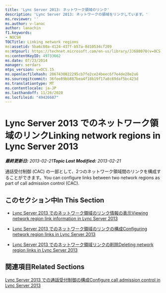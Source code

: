```yaml
---
title: 'Lync Server 2013: ネットワーク領域のリンク'
description: 'Lync Server 2013: ネットワークの領域をリンクしています。'
ms.reviewer: ''
ms.author: v-lanac
author: lanachin
f1.keywords:
- NOCSH
TOCTitle: Linking network regions
ms:assetid: 5ba6c80a-4124-437f-b57a-8d10534cf209
ms:mtpsurl: https://technet.microsoft.com/en-us/library/JJ688070(v=OCS.15)
ms:contentKeyID: 49733662
ms.date: 07/23/2014
manager: serdars
mtps_version: v=OCS.15
ms.openlocfilehash: 2067430022295cb7fe2ce24beec6f7e4de28e2a6
ms.sourcegitcommit: 36fee89bb887bea4f18b19f17a8c69daf5bc423d
ms.translationtype: MT
ms.contentlocale: ja-JP
ms.lasthandoff: 11/26/2020
ms.locfileid: "49426607"
---
```

# <a name="linking-network-regions-in-lync-server-2013"></a><span data-ttu-id="e6cd7-103">Lync Server 2013 でのネットワーク領域のリンク</span><span class="sxs-lookup"><span data-stu-id="e6cd7-103">Linking network regions in Lync Server 2013</span></span>

<div data-xmlns="http://www.w3.org/1999/xhtml">

<div class="topic" data-xmlns="http://www.w3.org/1999/xhtml" data-msxsl="urn:schemas-microsoft-com:xslt" data-cs="https://msdn.microsoft.com/">

<div data-asp="https://msdn2.microsoft.com/asp">



</div>

<div id="mainSection">

<div id="mainBody"><span data-ttu-id="e6cd7-104">

<span> </span></span><span class="sxs-lookup"><span data-stu-id="e6cd7-104">

<span> </span></span></span>

<span data-ttu-id="e6cd7-105">_**最終更新日:** 2013-02-21_</span><span class="sxs-lookup"><span data-stu-id="e6cd7-105">_**Topic Last Modified:** 2013-02-21_</span></span>

<span data-ttu-id="e6cd7-106">通話受付制御 (CAC) の一部として、2つのネットワーク領域間のリンクを構成することができます。</span><span class="sxs-lookup"><span data-stu-id="e6cd7-106">You can configure links between two network regions as part of call admission control (CAC).</span></span>

<div>

## <a name="in-this-section"></a><span data-ttu-id="e6cd7-107">このセクション中</span><span class="sxs-lookup"><span data-stu-id="e6cd7-107">In This Section</span></span>

  - [<span data-ttu-id="e6cd7-108">Lync Server 2013 でのネットワーク領域のリンク情報の表示</span><span class="sxs-lookup"><span data-stu-id="e6cd7-108">Viewing network region link information in Lync Server 2013</span></span>](lync-server-2013-viewing-network-region-link-information.md)

  - [<span data-ttu-id="e6cd7-109">Lync Server 2013 でのネットワーク領域のリンクの構成</span><span class="sxs-lookup"><span data-stu-id="e6cd7-109">Configuring network region links in Lync Server 2013</span></span>](lync-server-2013-configuring-network-region-links.md)

  - [<span data-ttu-id="e6cd7-110">Lync Server 2013 でのネットワーク領域リンクの削除</span><span class="sxs-lookup"><span data-stu-id="e6cd7-110">Deleting network region links in Lync Server 2013</span></span>](lync-server-2013-deleting-network-region-links.md)

</div>

<div>

## <a name="related-sections"></a><span data-ttu-id="e6cd7-111">関連項目</span><span class="sxs-lookup"><span data-stu-id="e6cd7-111">Related Sections</span></span>

[<span data-ttu-id="e6cd7-112">Lync Server 2013 での通話受付制御の構成</span><span class="sxs-lookup"><span data-stu-id="e6cd7-112">Configure call admission control in Lync Server 2013</span></span>](lync-server-2013-configure-call-admission-control.md)

<span data-ttu-id="e6cd7-113"></div>

</div>

<span> </span>

</div>

</div>

</span><span class="sxs-lookup"><span data-stu-id="e6cd7-113"></div>

</div>

<span> </span>

</div>

</div>

</span></span></div>


